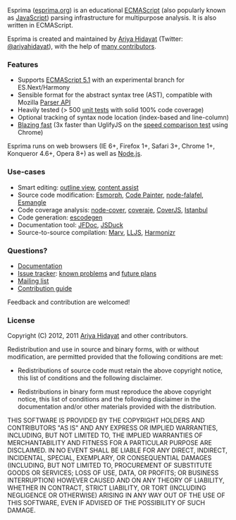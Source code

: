 Esprima ([esprima.org](http://esprima.org)) is an educational
[ECMAScript](http://www.ecma-international.org/publications/standards/Ecma-262.htm)
(also popularly known as [JavaScript](http://en.wikipedia.org/wiki/JavaScript>JavaScript))
parsing infrastructure for multipurpose analysis. It is also written in ECMAScript.

Esprima is created and maintained by [Ariya Hidayat](http://ariya.ofilabs.com/about)
(Twitter: [@ariyahidayat](http://twitter.com/ariyahidayat)), with the help of
[many contributors](https://github.com/ariya/esprima/contributors).

### Features

- Supports [ECMAScript 5.1](http://www.ecma-international.org/publications/standards/Ecma-262.htm)
with an experimental branch for ES.Next/Harmony
- Sensible format for the abstract syntax tree (AST), compatible with Mozilla
[Parser API](https://developer.mozilla.org/en/SpiderMonkey/Parser_API)
- Heavily tested (> 500 [unit tests](http://esprima.org/test/) with solid 100% code coverage)
- Optional tracking of syntax node location (index-based and line-column)
- [Blazing fast](http://esprima.org/test/benchmarks.html) (3x faster than
UglifyJS on the [speed comparison test](http://esprima.org/test/compare.html) using Chrome)

Esprima runs on web browsers (IE 6+, Firefox 1+, Safari 3+, Chrome 1+, Konqueror 4.6+, Opera 8+) as well as
[Node.js](http://nodejs.org).

### Use-cases

- Smart editing: [outline view](https://github.com/aclement/esprima-outline), [content assist](http://contraptionsforprogramming.blogspot.com/2012/02/better-javascript-content-assist-in.html)
- Source code modification: [Esmorph](https://github.com/ariya/esmorph), [Code Painter](https://github.com/fawek/codepainter),
  [node-falafel](https://github.com/substack/node-falafel), [Esmangle](https://github.com/Constellation/esmangle)
- Code coverage analysis: [node-cover](https://github.com/itay/node-cover),
[coveraje](https://github.com/coveraje/coveraje),
[CoverJS](https://github.com/arian/CoverJS),
[Istanbul](https://github.com/yahoo/Istanbul)
- Code generation: [escodegen](https://github.com/Constellation/escodegen)
- Documentation tool: [JFDoc](https://github.com/thejohnfreeman/jfdoc), [JSDuck](https://github.com/senchalabs/jsduck)
- Source-to-source compilation: [Marv](https://github.com/Yoric/Marv-the-Tinker),
[LLJS](http://mbebenita.github.com/LLJS/), [Harmonizr](https://github.com/jdiamond/harmonizr)


### Questions?
- [Documentation](http://esprima.org/doc)
- [Issue tracker](http://issues.esprima.org): [known problems](http://code.google.com/p/esprima/issues/list?q=Defect)
and [future plans](http://code.google.com/p/esprima/issues/list?q=Enhancement)
- [Mailing list](http://groups.google.com/group/esprima)
- [Contribution guide](http://esprima.org/doc/index.html#contribution)

Feedback and contribution are welcomed!

### License

Copyright (C) 2012, 2011 [Ariya Hidayat](http://ariya.ofilabs.com/about)
 and other contributors.

Redistribution and use in source and binary forms, with or without
modification, are permitted provided that the following conditions are met:

  * Redistributions of source code must retain the above copyright
    notice, this list of conditions and the following disclaimer.

  * Redistributions in binary form must reproduce the above copyright
    notice, this list of conditions and the following disclaimer in the
    documentation and/or other materials provided with the distribution.

THIS SOFTWARE IS PROVIDED BY THE COPYRIGHT HOLDERS AND CONTRIBUTORS "AS IS"
AND ANY EXPRESS OR IMPLIED WARRANTIES, INCLUDING, BUT NOT LIMITED TO, THE
IMPLIED WARRANTIES OF MERCHANTABILITY AND FITNESS FOR A PARTICULAR PURPOSE
ARE DISCLAIMED. IN NO EVENT SHALL <COPYRIGHT HOLDER> BE LIABLE FOR ANY
DIRECT, INDIRECT, INCIDENTAL, SPECIAL, EXEMPLARY, OR CONSEQUENTIAL DAMAGES
(INCLUDING, BUT NOT LIMITED TO, PROCUREMENT OF SUBSTITUTE GOODS OR SERVICES;
LOSS OF USE, DATA, OR PROFITS; OR BUSINESS INTERRUPTION) HOWEVER CAUSED AND
ON ANY THEORY OF LIABILITY, WHETHER IN CONTRACT, STRICT LIABILITY, OR TORT
(INCLUDING NEGLIGENCE OR OTHERWISE) ARISING IN ANY WAY OUT OF THE USE OF
THIS SOFTWARE, EVEN IF ADVISED OF THE POSSIBILITY OF SUCH DAMAGE.

